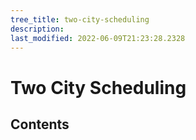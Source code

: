 ```yaml
---
tree_title: two-city-scheduling
description: 
last_modified: 2022-06-09T21:23:28.2328
---
```


# Two City Scheduling

## Contents
